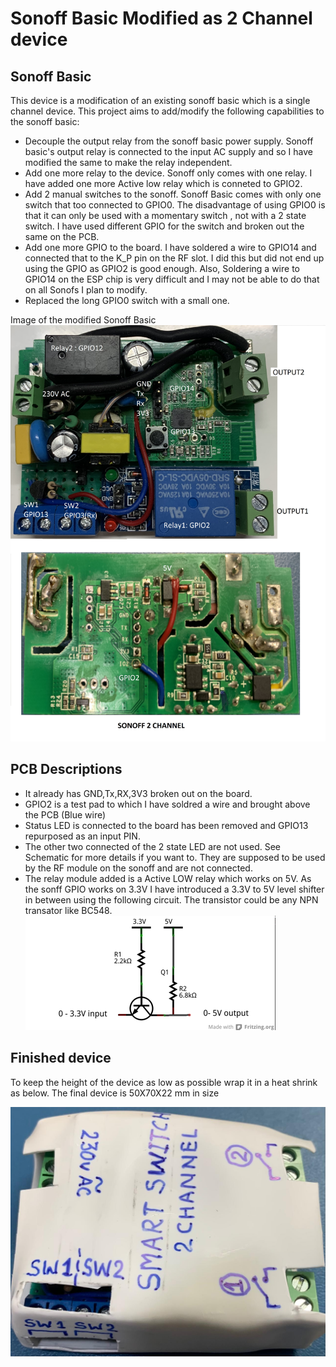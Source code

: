 # Sonoff Basic Modified as 2 Channel device

## Sonoff Basic

This device is a modification of an existing sonoff basic which is a single channel device. This project aims to add/modify the following capabilities to the sonoff basic:  

- Decouple the output relay from the sonoff basic power supply. Sonoff basic's output relay is connected to the input AC supply and so I have modified the same to make the relay independent.
- Add one more relay to the device. Sonoff only comes with one relay. I have added one more Active low relay which is conneted to GPIO2. 
- Add 2 manual switches to the sonoff. Sonoff Basic comes with only one switch that too connected to GPIO0. The disadvantage of using GPIO0 is that it can only be used with a momentary switch , not with a 2 state switch. I have used different GPIO for the switch and broken out the same on the PCB.  
- Add one more GPIO to the board. I have soldered a wire to GPIO14 and connected that to the K_P pin on the RF slot. I did this but did not end up using the GPIO as GPIO2 is good enough. Also, Soldering a wire to GPIO14 on the ESP chip is very difficult and I may not be able to do that on all Sonofs I plan to modify.
- Replaced the long GPIO0 switch with a small one.

Image of the modified Sonoff Basic  
![2 Channel Modified Sonoff Basic](./Sonoff_2CH_modified.JPEG)

## PCB Descriptions

- It already has GND,Tx,RX,3V3 broken out on the board.
- GPIO2 is a test pad to which I have soldred a wire and brought above the PCB (Blue wire)
- Status LED is connected to the board has been removed and GPIO13 repurposed as an input PIN.
- The other two connected of the 2 state LED are not used. See Schematic for more details if you want to. They are supposed to be used by the RF module on the sonoff and are not connected.
- The relay module added is a Active LOW relay which works on 5V. As the sonff GPIO works on 3.3V I have introduced a 3.3V to 5V level shifter in between using the following circuit. The transistor could be any NPN transator like BC548.  
![3.3V to 5V level shifter](./3V3to5Vshifter.png)

## Finished device

To keep the height of the device as low as possible wrap it in a heat shrink as below. The final device is 50X70X22 mm in size  

![Finished Sonoff Basic 2CH](./Sonoff2CH_finished.jpg)